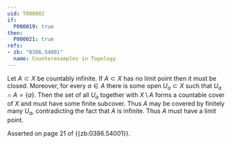 ```yaml
---
uid: T000002
if:
  P000019: true
then:
  P000021: true
refs:
- zb: "0386.54001"
  name: Counterexamples in Topology
---
```


Let $A \subset X$ be countably infinite. If $A \subset X$ has no limit point then it must be closed. Moreover, for every $a \in A$ there is some open $U_a \subset X$ such that $U_a \cap A = \{a\}$. Then the set of all $U_a$ together with $X \setminus A$ forms a countable cover of $X$ and must have some finite subcover. Thus $A$ may be covered by finitely many $U_a$, contradicting the fact that $A$ is infinite. Thus $A$ must have a limit point.

Asserted on page 21 of {{zb:0386.54001}}.

